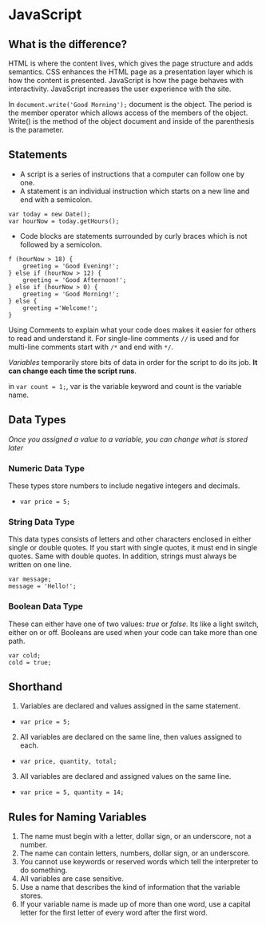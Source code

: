 # JavaScript
## What is the difference?
HTML is where the content lives, which gives the page structure and adds semantics. CSS enhances the HTML page as a presentation layer which is how the content is presented. JavaScript is how the page behaves with interactivity.
JavaScript increases the user experience with the site.

In `document.write('Good Morning');` document is the object. The period is the member operator which allows access of the members of the object. Write() is the method of the object document and inside of the parenthesis is the parameter.

## Statements
- A script is a series of instructions that a computer can follow one by one.
- A statement is an individual instruction which starts on a new line and end with a semicolon.
```
var today = new Date();
var hourNow = today.getHours();
```
- Code blocks are statements surrounded by curly braces which is not followed by a semicolon.
```
f (hourNow > 18) {
    greeting = 'Good Evening!';
} else if (hourNow > 12) {
    greeting = 'Good Afternoon!';
} else if (hourNow > 0) {
    greeting = 'Good Morning!';
} else {
    greeting ='Welcome!';
}
```
Using Comments to explain what your code does makes it easier for others to read and understand it. For single-line comments `//` is used and for multi-line comments start with `/*` and end with `*/`.

*Variables* temporarily store bits of data in order for the script to do its job. **It can change each time the script runs**.

in `var count = 1;`, var is the variable keyword and count is the variable name.

## Data Types
*Once you assigned a value to a variable, you can change what is stored later*

### Numeric Data Type
These types store numbers to include negative integers and decimals.
- `var price = 5;`
### String Data Type
This data types consists of letters and other characters enclosed in either single or double quotes. If you start with single quotes, it must end in single quotes. Same with double quotes. In addition, strings must always be written on one line. 
```
var message;
message = 'Hello!';
```
### Boolean Data Type
These can either have one of two values: *true* or *false*. Its like a light switch, either on or off. Booleans are used when your code can take more than one path.
```
var cold;
cold = true;
```
## Shorthand
1. Variables are declared and values assigned in the same statement.
- `var price = 5;`
2. All variables are declared on the same line, then values assigned to each.
- `var price, quantity, total;`
3. All variables are declared and assigned values on the same line.
- `var price = 5, quantity = 14;`

## Rules for Naming Variables
1. The name must begin with a letter, dollar sign, or an underscore, not a number.
2. The name can contain letters, numbers, dollar sign, or an underscore.
3. You cannot use keywords or reserved words which tell the interpreter to do something.
4. All variables are case sensitive.
5. Use a name that describes the kind of information that the variable stores.
6. If your variable name is made up of more than one word, use a capital letter for the first letter of every word after the first word.

